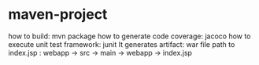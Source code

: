 # maven-project
how to build: mvn package
how to generate code coverage: jacoco
how to execute unit test framework: junit
It generates  artifact: war file
path to index.jsp : webapp -> src -> main -> webapp -> index.jsp
